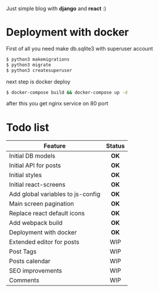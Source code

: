 Just simple blog with **django** and **react** :) 

# Deployment with docker
First of all you need make db.sqlite3 with superuser account
```bash
$ python3 makemigrations
$ python3 migrate
$ python3 createsuperuser
```
next step is docker deploy
```bash
$ docker-compose build && docker-compose up -d
```
after this you get nginx service on 80 port

# Todo list
| Feature        | Status       |
| ------------- |:-------------:|
| Initial DB models     |  **OK** |
| Initial API for posts |  **OK** |
| Initial styles        |  **OK** |
| Initial react-screens |  **OK** |
| Add global variables to js-config  |  **OK**  |
| Main screen pagination             |  **OK** |
| Replace react default icons        |  **OK** |
| Add webpack build                  |  **OK** |
| Deployment with docker             | **OK** |
| Extended editor for posts          | WIP |
| Post Tags                          | WIP |
| Posts calendar                     | WIP |
| SEO improvements                   | WIP |
| Comments                           | WIP |
